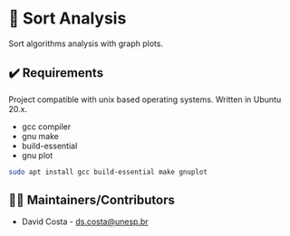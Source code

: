 # 🔢 Sort Analysis

Sort algorithms analysis with graph plots.
<!-- 
![Preview](public/img/screenshot.png) -->

## ✔️ Requirements

Project compatible with unix based operating systems. Written in Ubuntu 20.x.

* gcc compiler
* gnu make
* build-essential
* gnu plot

```bash
sudo apt install gcc build-essential make gnuplot
```
<!-- 
## ✔️ Configuration

* Change the ... file to ... bla bla bla.

## ⌨️ Getting Started

1. Describe the installation of the packages
2. How to run

## ✔️ Troubleshooting

 * If ..., check the following:
  - Change A
  - Change B

## 🤔 FAQ

Q: Question.

A: Answer. -->

## 👨‍💻 Maintainers/Contributors

* David Costa - [ds.costa@unesp.br](mailto:ds.costa@unesp.br)
<!-- 
## 📝 License

This project is licensed under the MIT GENERAL PUBLIC LICENSE - see the [LICENSE](LICENSE) file for more details.

**Open Source Software** Hell Yeah!!! ヽ(・∀・)ﾉ -->